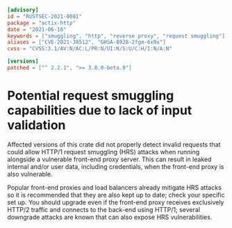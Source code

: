 ```toml
[advisory]
id = "RUSTSEC-2021-0081"
package = "actix-http"
date = "2021-06-16"
keywords = ["smuggling", "http", "reverse proxy", "request smuggling"]
aliases = ["CVE-2021-38512", "GHSA-8928-2fgm-6x9x"]
cvss = "CVSS:3.1/AV:N/AC:L/PR:N/UI:N/S:U/C:H/I:N/A:N"

[versions]
patched = ["^ 2.2.1", ">= 3.0.0-beta.9"]
```

# Potential request smuggling capabilities due to lack of input validation

Affected versions of this crate did not properly detect invalid requests that could allow HTTP/1 request smuggling (HRS) attacks when running alongside a vulnerable front-end proxy server. This can result in leaked internal and/or user data, including credentials, when the front-end proxy is also vulnerable.

Popular front-end proxies and load balancers already mitigate HRS attacks so it is recommended that they are also kept up to date; check your specific set up. You should upgrade even if the front-end proxy receives exclusively HTTP/2 traffic and connects to the back-end using HTTP/1; several downgrade attacks are known that can also expose HRS vulnerabilities.
